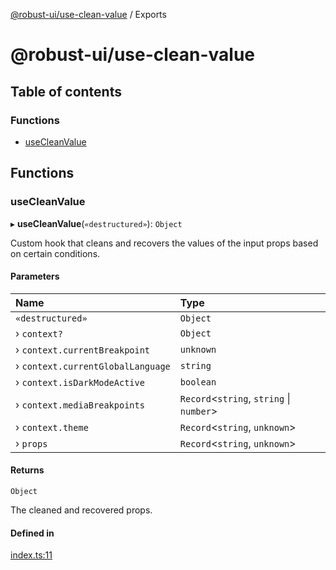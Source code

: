 [@robust-ui/use-clean-value](README.md) / Exports

# @robust-ui/use-clean-value

## Table of contents

### Functions

- [useCleanValue](modules.md#usecleanvalue)

## Functions

### useCleanValue

▸ **useCleanValue**(`«destructured»`): `Object`

Custom hook that cleans and recovers the values of the input props based on certain conditions.

#### Parameters

| Name | Type |
| :------ | :------ |
| `«destructured»` | `Object` |
| › `context?` | `Object` |
| › `context.currentBreakpoint` | `unknown` |
| › `context.currentGlobalLanguage` | `string` |
| › `context.isDarkModeActive` | `boolean` |
| › `context.mediaBreakpoints` | `Record`\<`string`, `string` \| `number`\> |
| › `context.theme` | `Record`\<`string`, `unknown`\> |
| › `props` | `Record`\<`string`, `unknown`\> |

#### Returns

`Object`

The cleaned and recovered props.

#### Defined in

[index.ts:11](https://github.com/nahuelRosas/robust-ui/blob/8f3d7d6/packages/hooks/use-clean-value/src/index.ts#L11)
